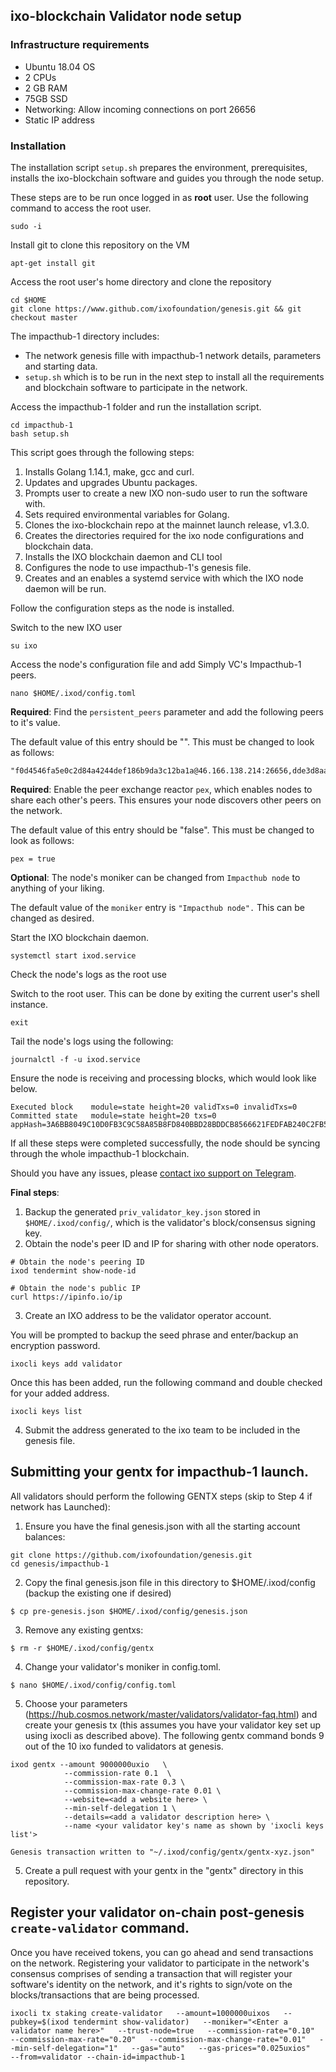 
## ixo-blockchain Validator node setup

### Infrastructure requirements

* Ubuntu 18.04 OS
* 2 CPUs
* 2 GB RAM
* 75GB SSD
* Networking: Allow incoming connections on port 26656
* Static IP address

### Installation

The installation script `setup.sh` prepares the environment, prerequisites, installs the ixo-blockchain software and guides you through the node setup.

These steps are to be run once logged in as **root** user. Use the following command to access the root user.

```text
sudo -i
```

Install git to clone this repository on the VM

```text
apt-get install git
```

Access the root user's home directory and clone the repository

```text
cd $HOME
git clone https://www.github.com/ixofoundation/genesis.git && git checkout master
```

The impacthub-1 directory includes: 

* The network genesis fille with impacthub-1 network details, parameters and starting data. 
* `setup.sh` which is to be run in the next step to install all the requirements and blockchain software to participate in the network.

Access the impacthub-1 folder and run the installation script.

```text
cd impacthub-1
bash setup.sh
```

This script goes through the following steps:

1. Installs Golang 1.14.1, make, gcc and curl.
2. Updates and upgrades Ubuntu packages.
3. Prompts user to create a new IXO non-sudo user to run the software with.
4. Sets required environmental variables for Golang.
5. Clones the ixo-blockchain repo at the mainnet launch release, v1.3.0.
6. Creates the directories required for the ixo node configurations and blockchain data.
7. Installs the IXO blockchain daemon and CLI tool
8. Configures the node to use impacthub-1's genesis file.
9. Creates and an enables a systemd service with which the IXO node daemon will be run.

Follow the configuration steps as the node is installed.

Switch to the new IXO user

```text
su ixo
```

Access the node's configuration file and add Simply VC's Impacthub-1 peers.

```text
nano $HOME/.ixod/config.toml
```

**Required**: Find the `persistent_peers` parameter and add the following peers to it's value.

The default value of this entry should be "". This must be changed to look as follows:

```text
"f0d4546fa5e0c2d84a4244def186b9da3c12ba1a@46.166.138.214:26656,dde3d8aacfef1490ef4ae43698e3e2648bb8363c@80.64.208.42:26656"
```

**Required**: Enable the peer exchange reactor `pex`, which enables nodes to share each other's peers. This ensures your node discovers other peers on the network.

The default value of this entry should be "false". This must be changed to look as follows:

```text
pex = true 
```

**Optional**: The node's moniker can be changed from `Impacthub node` to anything of your liking.

The default value of the `moniker` entry is `"Impacthub node".` This can be changed as desired.

Start the IXO blockchain daemon.

```text
systemctl start ixod.service
```

Check the node's logs as the root use

Switch to the root user. This can be done by exiting the current user's shell instance.

```text
exit
```

Tail the node's logs using the following:

```text
journalctl -f -u ixod.service
```

Ensure the node is receiving and processing blocks, which would look like below.

```text
Executed block    module=state height=20 validTxs=0 invalidTxs=0
Committed state   module=state height=20 txs=0 appHash=3A6BB8049C10D0FB3C9C58A85B8FD840BBD28BDDCB8566621FEDFAB240C2FB5C
```

If all these steps were completed successfully, the node should be syncing through the whole impacthub-1 blockchain. 

Should you have any issues, please [contact ixo support on Telegram](https://t.me/ixotestnet).

**Final steps**:

1. Backup the generated `priv_validator_key.json` stored in `$HOME/.ixod/config/`, which is the validator's block/consensus signing key.
2. Obtain the node's peer ID and IP for sharing with other node operators.

```text
# Obtain the node's peering ID
ixod tendermint show-node-id

# Obtain the node's public IP
curl https://ipinfo.io/ip
```

3. Create an IXO address to be the validator operator account.

You will be prompted to backup the seed phrase and enter/backup an encryption password.

```
ixocli keys add validator
```

Once this has been added, run the following command and double checked for your added address.

```
ixocli keys list
```


4. Submit the address generated to the ixo team to be included in the genesis file.


## Submitting your gentx for impacthub-1 launch.



All validators should perform the following GENTX steps (skip to Step 4 if network has Launched):

1. Ensure you have the final genesis.json with all the starting account balances:

```
git clone https://github.com/ixofoundation/genesis.git
cd genesis/impacthub-1
```

2. Copy the final genesis.json file in this directory to $HOME/.ixod/config (backup the existing one if desired)

```
$ cp pre-genesis.json $HOME/.ixod/config/genesis.json
```

3. Remove any existing gentxs:

```
$ rm -r $HOME/.ixod/config/gentx
```

4. Change your validator's moniker in config.toml.

```
$ nano $HOME/.ixod/config/config.toml
```


5. Choose your parameters (https://hub.cosmos.network/master/validators/validator-faq.html) and create your genesis tx (this assumes you have your validator key set up using ixocli as described above). The following gentx command bonds 9 out of the 10 ixo funded to validators at genesis.

```
ixod gentx --amount 9000000uxio   \
            --commission-rate 0.1  \
            --commission-max-rate 0.3 \
            --commission-max-change-rate 0.01 \
            --website=<add a website here> \
            --min-self-delegation 1 \   
            --details=<add a validator description here> \
            --name <your validator key's name as shown by 'ixocli keys list'> 
            
Genesis transaction written to "~/.ixod/config/gentx/gentx-xyz.json"
```

5. Create a pull request with your gentx in the "gentx" directory in this repository.


## Register your validator on-chain post-genesis `create-validator` command.

Once you have received tokens, you can go ahead and send transactions on the network. Registering your validator to participate in the network's consensus comprises of sending a transaction that will register your software's identity on the network, and it's rights to sign/vote on the blocks/transactions that are being processed.
```
ixocli tx staking create-validator   --amount=1000000uixos   --pubkey=$(ixod tendermint show-validator)   --moniker="<Enter a validator name here>"   --trust-node=true   --commission-rate="0.10"   --commission-max-rate="0.20"   --commission-max-change-rate="0.01"   --min-self-delegation="1"   --gas="auto"   --gas-prices="0.025uxios"   --from=validator --chain-id=impacthub-1
```

